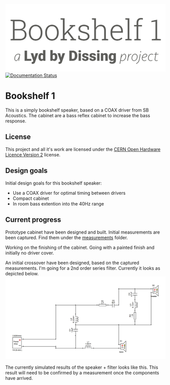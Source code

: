 ![Bookshelf 1 a Lyd by Dissing project](src/main/doc/_static/logo.svg)
[![Documentation Status](https://github.com/LydByDissing/bookshelf-1/actions/workflows/github-pages.yaml/badge.svg)](https://github.com/LydByDissing/bookshelf-1/deployments/github-pages)
# Bookshelf 1

This is a simply bookshelf speaker, based on a COAX driver from SB Acoustics. The cabinet are a bass reflex cabinet to increase the bass response.

## License
This project and all it's work are licensed under the [CERN Open Hardware Licence Version 2](https://ohwr.org/project/cernohl/wikis/Documents/CERN-OHL-version-2) license.


## Design goals

Initial design goals for this bookshelf speaker:

* Use a COAX driver for optimal timing between drivers
* Compact cabinet
* In room bass extention into the 40Hz range

## Current progress

Prototype cabinet have been designed and built. Initial measurements are been captured. Find them under the [measurements](measurements) folder.

Working on the finishing of the cabinet. Going with a painted finish and initially no driver cover.

An initial crossover have been designed, based on the captured measurements. I'm going for a 2nd order series filter. Currently it looks as depicted below.
![2nd order series crossover filter](crossover/crossover.jpg)

The currently simulated results of the speaker + filter looks like this. This result will need to be confirmed by a measurement once the components have arrived.
